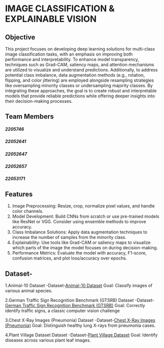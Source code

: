 # IMAGE CLASSIFICATION & EXPLAINABLE VISION 

##  Objective
This project focuses on developing deep learning solutions for multi-class image classification tasks, with an emphasis on improving both performance and interpretability. To enhance model transparency, techniques such as Grad-CAM, saliency maps, and attention mechanisms are utilized to visualize and understand predictions. Additionally, to address potential class imbalance, data augmentation methods (e.g., rotation, flipping, and color jittering) are employed alongside resampling strategies like oversampling minority classes or undersampling majority classes. By integrating these approaches, the goal is to create robust and interpretable models that provide reliable predictions while offering deeper insights into their decision-making processes.

## Team Members
##### 2205746
##### 22052641
##### 22052647
##### 22052657
##### 22053171

## Features
1. Image Preprocessing: Resize, crop, normalize pixel values, and handle color channels.
2. Model Development: Build CNNs from scratch or use pre-trained models like ResNet or VGG. Consider using ensemble methods to improve accuracy.
3. Class Imbalance Solutions: Apply data augmentation techniques to increase the number of samples from the minority class.
4. Explainability: Use tools like Grad-CAM or saliency maps to visualize which parts of the image the model focuses on during decision-making.
5. Performance Metrics: Evaluate the model with accuracy, F1-score, confusion matrices, and plot loss/accuracy over epochs.

## Dataset-
1.Animal-10 Dataset
-Dataset-[Animal-10 Dataset](https://www.kaggle.com/datasets/alessiocorrado99/animals10 )
Goal: Classify images of various animal species.

2.German Traffic Sign Recognition Benchmark (GTSRB) Dataset
-Dataset-[German Traffic Sign Recognition Benchmark (GTSRB)](https://benchmark.ini.rub.de/)
Goal: Correctly identify traffic signs, a classic computer vision challenge

3.Chest X-Ray Images (Pneumonia) Dataset
-Dataset-[Chest X-Ray Images (Pneumonia)](https://www.kaggle.com/datasets/paultimothymooney/chest-xray-pneumonia)
Goal: Distinguish healthy lung X-rays from pneumonia cases.

4.Plant Village Dataset Dataset
-Dataset-[Plant Village Dataset](https://www.kaggle.com/datasets/emmarex/plantdisease)
Goal: Identify diseases across various plant leaf images.

